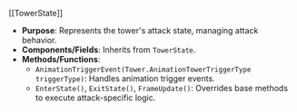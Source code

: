 [[TowerState]]
- **Purpose**: Represents the tower's attack state, managing attack behavior.
- **Components/Fields**: Inherits from `TowerState`.
- **Methods/Functions**:
    - `AnimationTriggerEvent(Tower.AnimationTowerTriggerType triggerType)`: Handles animation trigger events.
    - `EnterState()`, `ExitState()`, `FrameUpdate()`: Overrides base methods to execute attack-specific logic.